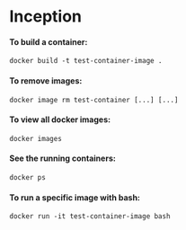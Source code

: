 # Inception

#### To build a container:  
`docker build -t test-container-image .`

#### To remove images:  
`docker image rm test-container [...] [...]`

#### To view all docker images: 
`docker images`

#### See the running containers:
`docker ps`

#### To run a specific image with bash:  
`docker run -it test-container-image bash`
